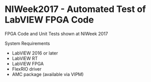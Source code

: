 # NIWeek2017 - Automated Test of LabVIEW FPGA Code
FPGA Code and Unit Tests shown at NIWeek 2017

System Requirements
- LabVIEW 2016 or later
- LabVIEW RT
- LabVIEW FPGA
- FlexRIO driver
- AMC package (available via VIPM)
